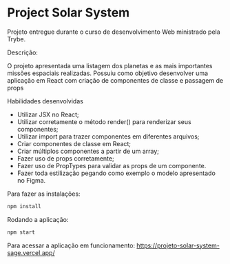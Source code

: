 # Project Solar System 

Projeto entregue durante o curso de desenvolvimento Web ministrado pela Trybe.

Descrição:

O projeto apresentada uma listagem dos planetas e as mais importantes missões espaciais realizadas. Possuiu como objetivo desenvolver uma aplicação em React com criação de componentes de classe e passagem de props

Habilidades desenvolvidas

- Utilizar JSX no React;
- Utilizar corretamente o método render() para renderizar seus componentes;
- Utilizar import para trazer componentes em diferentes arquivos;
- Criar componentes de classe em React;
- Criar múltiplos componentes a partir de um array;
- Fazer uso de props corretamente;
- Fazer uso de PropTypes para validar as props de um componente.
- Fazer toda estilização pegando como exemplo o modelo apresentado no Figma.

Para fazer as instalações:
```bash
npm install
```
Rodando a aplicação:
```bash
npm start
```

Para acessar a aplicação em funcionamento: https://projeto-solar-system-sage.vercel.app/
